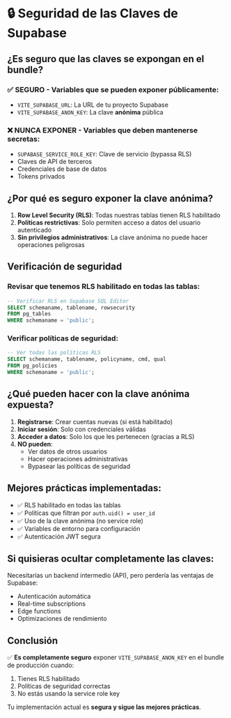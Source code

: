 # 🔒 Seguridad de las Claves de Supabase

## ¿Es seguro que las claves se expongan en el bundle?

### ✅ SEGURO - Variables que se pueden exponer públicamente:

- `VITE_SUPABASE_URL`: La URL de tu proyecto Supabase
- `VITE_SUPABASE_ANON_KEY`: La clave **anónima** pública

### ❌ NUNCA EXPONER - Variables que deben mantenerse secretas:

- `SUPABASE_SERVICE_ROLE_KEY`: Clave de servicio (bypassa RLS)
- Claves de API de terceros
- Credenciales de base de datos
- Tokens privados

## ¿Por qué es seguro exponer la clave anónima?

1. **Row Level Security (RLS)**: Todas nuestras tablas tienen RLS habilitado
2. **Políticas restrictivas**: Solo permiten acceso a datos del usuario autenticado
3. **Sin privilegios administrativos**: La clave anónima no puede hacer operaciones peligrosas

## Verificación de seguridad

### Revisar que tenemos RLS habilitado en todas las tablas:

```sql
-- Verificar RLS en Supabase SQL Editor
SELECT schemaname, tablename, rowsecurity 
FROM pg_tables 
WHERE schemaname = 'public';
```

### Verificar políticas de seguridad:

```sql
-- Ver todas las políticas RLS
SELECT schemaname, tablename, policyname, cmd, qual 
FROM pg_policies 
WHERE schemaname = 'public';
```

## ¿Qué pueden hacer con la clave anónima expuesta?

1. **Registrarse**: Crear cuentas nuevas (si está habilitado)
2. **Iniciar sesión**: Solo con credenciales válidas
3. **Acceder a datos**: Solo los que les pertenecen (gracias a RLS)
4. **NO pueden**: 
   - Ver datos de otros usuarios
   - Hacer operaciones administrativas
   - Bypasear las políticas de seguridad

## Mejores prácticas implementadas:

- ✅ RLS habilitado en todas las tablas
- ✅ Políticas que filtran por `auth.uid() = user_id`
- ✅ Uso de la clave anónima (no service role)
- ✅ Variables de entorno para configuración
- ✅ Autenticación JWT segura

## Si quisieras ocultar completamente las claves:

Necesitarías un backend intermedio (API), pero perdería las ventajas de Supabase:
- Autenticación automática
- Real-time subscriptions
- Edge functions
- Optimizaciones de rendimiento

## Conclusión

✅ **Es completamente seguro** exponer `VITE_SUPABASE_ANON_KEY` en el bundle de producción cuando:
1. Tienes RLS habilitado
2. Políticas de seguridad correctas
3. No estás usando la service role key

Tu implementación actual es **segura y sigue las mejores prácticas**.
